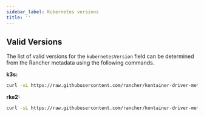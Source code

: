 ```yaml
---
sidebar_label: Kubernetes versions
title: ''
---
```


## Valid Versions

The list of valid versions for the `kubernetesVersion` field can be determined
from the Rancher metadata using the following commands.

__k3s:__
```bash showLineNumbers
curl -sL https://raw.githubusercontent.com/rancher/kontainer-driver-metadata/release-v2.6/data/data.json | jq -r '.k3s.releases[].version'
```
__rke2:__
```bash showLineNumbers
curl -sL https://raw.githubusercontent.com/rancher/kontainer-driver-metadata/release-v2.6/data/data.json | jq -r '.rke2.releases[].version'
```
